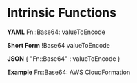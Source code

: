 # Intrinsic Functions

**YAML**
Fn::Base64: valueToEncode

**Short Form**
!Base64 valueToEncode

**JSON**
{ "Fn::Base64" : valueToEncode }

**Example**
Fn::Base64: AWS CloudFormation


